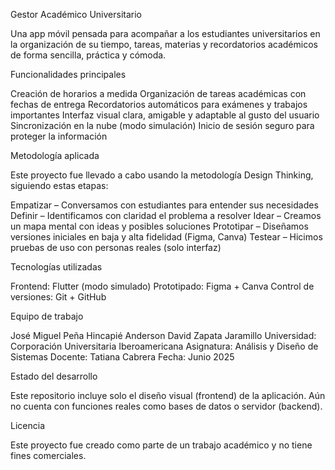 Gestor Académico Universitario

Una app móvil pensada para acompañar a los estudiantes universitarios en la organización de su tiempo, tareas, materias y recordatorios académicos de forma sencilla, práctica y cómoda.

Funcionalidades principales

Creación de horarios a medida
Organización de tareas académicas con fechas de entrega
Recordatorios automáticos para exámenes y trabajos importantes
Interfaz visual clara, amigable y adaptable al gusto del usuario
Sincronización en la nube (modo simulación)
Inicio de sesión seguro para proteger la información

Metodología aplicada

Este proyecto fue llevado a cabo usando la metodología Design Thinking, siguiendo estas etapas:

Empatizar – Conversamos con estudiantes para entender sus necesidades
Definir – Identificamos con claridad el problema a resolver
Idear – Creamos un mapa mental con ideas y posibles soluciones
Prototipar – Diseñamos versiones iniciales en baja y alta fidelidad (Figma, Canva)
Testear – Hicimos pruebas de uso con personas reales (solo interfaz)

Tecnologías utilizadas

Frontend: Flutter (modo simulado)
Prototipado: Figma + Canva
Control de versiones: Git + GitHub

Equipo de trabajo

José Miguel Peña Hincapié
Anderson David Zapata Jaramillo
Universidad: Corporación Universitaria Iberoamericana
Asignatura: Análisis y Diseño de Sistemas
Docente: Tatiana Cabrera
Fecha: Junio 2025

Estado del desarrollo

Este repositorio incluye solo el diseño visual (frontend) de la aplicación. Aún no cuenta con funciones reales como bases de datos o servidor (backend).

Licencia

Este proyecto fue creado como parte de un trabajo académico y no tiene fines comerciales.

